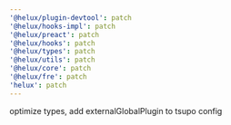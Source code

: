 ```yaml
---
'@helux/plugin-devtool': patch
'@helux/hooks-impl': patch
'@helux/preact': patch
'@helux/hooks': patch
'@helux/types': patch
'@helux/utils': patch
'@helux/core': patch
'@helux/fre': patch
'helux': patch
---
```


optimize types, add externalGlobalPlugin to tsupo config
